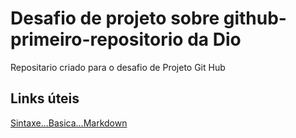 # Desafio de projeto sobre github-primeiro-repositorio da Dio
Repositario criado para o desafio de Projeto Git Hub

## Links úteis
[Sintaxe...Basica...Markdown](https://www.markdownguide.org/basic-sysntax/)

